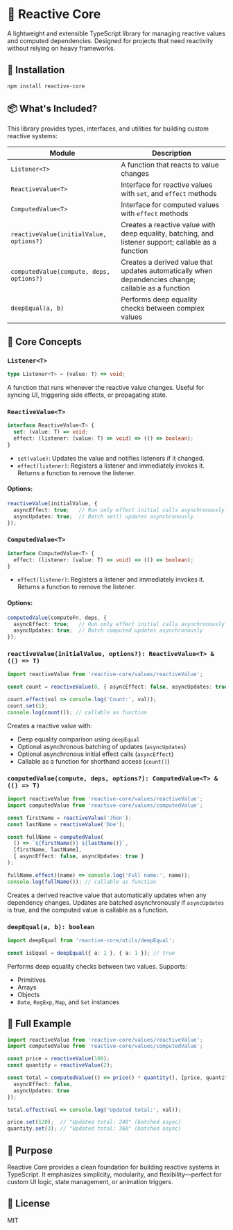 # 🔄 Reactive Core

A lightweight and extensible TypeScript library for managing reactive values and computed dependencies. Designed for projects that need reactivity without relying on heavy frameworks.

## 🚀 Installation

```bash
npm install reactive-core
```

## 📦 What's Included?

This library provides types, interfaces, and utilities for building custom reactive systems:

| Module                                   | Description                                                                                         |
| ---------------------------------------- | --------------------------------------------------------------------------------------------------- |
| `Listener<T>`                            | A function that reacts to value changes                                                             |
| `ReactiveValue<T>`                       | Interface for reactive values with `set`, and `effect` methods                               |
| `ComputedValue<T>`                       | Interface for computed values with `effect` methods                                       |
| `reactiveValue(initialValue, options?)`  | Creates a reactive value with deep equality, batching, and listener support; callable as a function |
| `computedValue(compute, deps, options?)` | Creates a derived value that updates automatically when dependencies change; callable as a function |
| `deepEqual(a, b)`                        | Performs deep equality checks between complex values                                                |

## 🧠 Core Concepts

### `Listener<T>`

```ts
type Listener<T> = (value: T) => void;
```

A function that runs whenever the reactive value changes. Useful for syncing UI, triggering side effects, or propagating state.

### `ReactiveValue<T>`

```ts
interface ReactiveValue<T> {
  set: (value: T) => void;
  effect: (listener: (value: T) => void) => (() => boolean);
}
```

* `set(value)`: Updates the value and notifies listeners if it changed.
* `effect(listener)`: Registers a listener and immediately invokes it. Returns a function to remove the listener.

#### Options:

```ts
reactiveValue(initialValue, {
  asyncEffect: true;   // Run only effect initial calls asynchronously
  asyncUpdates: true;  // Batch set() updates asynchronously
});
```

### `ComputedValue<T>`

```ts
interface ComputedValue<T> {
  effect: (listener: (value: T) => void) => (() => boolean);
}
```
* `effect(listener)`: Registers a listener and immediately invokes it. Returns a function to remove the listener.

#### Options:

```ts
computedValue(computeFn, deps, {
  asyncEffect: true;   // Run only effect initial calls asynchronously
  asyncUpdates: true;  // Batch computed updates asynchronously
});
```

### `reactiveValue(initialValue, options?): ReactiveValue<T> & (() => T)`

```ts
import reactiveValue from 'reactive-core/values/reactiveValue';

const count = reactiveValue(0, { asyncEffect: false, asyncUpdates: true });

count.effect(val => console.log('Count:', val));
count.set(1);
console.log(count()); // callable as function
```

Creates a reactive value with:

* Deep equality comparison using `deepEqual`
* Optional asynchronous batching of updates (`asyncUpdates`)
* Optional asynchronous initial effect calls (`asyncEffect`)
* Callable as a function for shorthand access (`count()`)

### `computedValue(compute, deps, options?): ComputedValue<T> & (() => T)`

```ts
import reactiveValue from 'reactive-core/values/reactiveValue';
import computedValue from 'reactive-core/values/computedValue';

const firstName = reactiveValue('Jhon');
const lastName = reactiveValue('Doe');

const fullName = computedValue(
  () => `${firstName()} ${lastName()}`,
  [firstName, lastName],
  { asyncEffect: false, asyncUpdates: true }
);

fullName.effect((name) => console.log('Full name:', name));
console.log(fullName()); // callable as function
```

Creates a derived reactive value that automatically updates when any dependency changes. Updates are batched asynchronously if `asyncUpdates` is true, and the computed value is callable as a function.

### `deepEqual(a, b): boolean`

```ts
import deepEqual from 'reactive-core/utils/deepEqual';

const isEqual = deepEqual({ a: 1 }, { a: 1 }); // true
```

Performs deep equality checks between two values. Supports:

* Primitives
* Arrays
* Objects
* `Date`, `RegExp`, `Map`, and `Set` instances

## 🧪 Full Example

```ts
import reactiveValue from 'reactive-core/values/reactiveValue';
import computedValue from 'reactive-core/values/computedValue';

const price = reactiveValue(100);
const quantity = reactiveValue(2);

const total = computedValue(() => price() * quantity(), [price, quantity], {
  asyncEffect: false,
  asyncUpdates: true
});

total.effect(val => console.log('Updated total:', val));

price.set(120);  // "Updated total: 240" (batched async)
quantity.set(3); // "Updated total: 360" (batched async)
```

## 🎯 Purpose

Reactive Core provides a clean foundation for building reactive systems in TypeScript. It emphasizes simplicity, modularity, and flexibility—perfect for custom UI logic, state management, or animation triggers.

## 📄 License
MIT